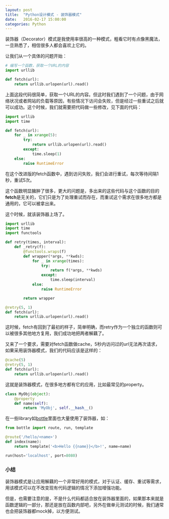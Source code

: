 ```yaml
---
layout: post
title:  "Python设计模式 - 装饰器模式"
date:   2016-02-17 15:00:00
categories: Python
---
```

装饰器（Decorator）模式是我使用率很高的一种模式，粗看它时有点像黑魔法，一旦熟悉了，相信很多人都会喜欢上它的。

让我们从一个具体的问题开始：

```python
# 编写一个函数，获取一个URL的内容
import urllib

def fetch(url):
    return urllib.urlopen(url).read()
```

上面这段代码很简单，获取一个URL的内容。但这时我们遇到了一个问题，由于网络状况或者网站的负载等原因，有些情况下访问会失败，但是经过一些重试之后就可以成功。这个时候，我们就需要把代码做一些修改，见下面的代码：

```python
import urllib
import time

def fetch(url):
    for _ in xrange(5):
        try:
            return urllib.urlopen(url).read()
        except:
            time.sleep(1)
    else:
        raise RuntimeError
```

在这个改进版的fetch函数中，遇到访问失败，我们会进行重试，每次等待间隔1秒，重试5次。

这个函数明显臃肿了很多，更大的问题是，多出来的这些代码与这个函数的目的**fetch**是无关的，它们只是为了处理重试而存在，而重试这个需求在很多地方都是通用的，它可以被拿出来。

这个时候，就该装饰器上场了。

```python
import urllib
import time
import functools

def retry(times, interval):
    def _retry(f):
        @functools.wraps(f)
        def wrapper(*args, **kwds):
            for _ in xrange(times):
                try:
                    return f(*args, **kwds)
                except:
                    time.sleep(interval)
            else:
                raise RuntimeError

        return wrapper

@retry(5, 1)
def fetch(url):
    return urllib.urlopen(url).read()
```

这时候，fetch有回到了最初的样子，简单明确，而retry作为一个独立的函数则可以被很多其他地方复用，我们成功地把两者解藕了。

又来了一个要求，需要对fetch函数做cache，5秒内访问过的url无法再次请求，如果采用装饰器模式，我们的代码应该是这样的：

```python
@cache(5)
@retry(5, 1)
def fetch(url):
    return urllib.urlopen(url).read()
```

这就是装饰器模式，在很多地方都有它的应用，比如最常见的property。

```python
class MyObj(object):
    @property
    def name(self):
        return 'MyObj', self.__hash__()
```

在一些library如[bottle](http://bottlepy.org/)里面也大量使用了装饰器，如：

```python
from bottle import route, run, template

@route('/hello/<name>')
def index(name):
    return template('<b>Hello {{name}}</b>!', name=name)

run(host='localhost', port=8080)
```

### 小结

装饰器模式是让应用解藕的一个非常好用的模式，对于认证、缓存、重试等需求，用该模式可以在不改变现有代码逻辑的情况下添加增强功能。

但是，也需要注意的是，不是什么代码都适合放在装饰器里面的，如果那本来就是函数逻辑的一部分，那还是放在函数内部吧，另外在做单元测试的时候，我们通常也会把装饰器都mock掉，以方便测试。
